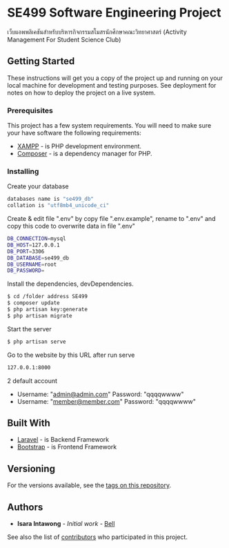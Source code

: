# SE499 Software Engineering Project

เว็บแอพพลิเคชันสำหรับบริหารกิจกรรมสโมสรนักศึกษาคณะวิทยาศาสตร์ (Activity Management For Student Science Club)

## Getting Started

These instructions will get you a copy of the project up and running on your local machine for development and testing purposes. See deployment for notes on how to deploy the project on a live system.

### Prerequisites

This project has a few system requirements. You will need to make sure your have software the following requirements:

* [XAMPP](https://www.apachefriends.org/index.html) - is PHP development environment.
* [Composer](https://getcomposer.org/) - is a dependency manager for PHP.

### Installing

Create your database

``` sh
databases name is "se499_db"
collation is "utf8mb4_unicode_ci"
```

Create & edit file ".env" by copy file ".env.example", rename to ".env" and copy this code to overwrite data in file ".env"

```sh
DB_CONNECTION=mysql
DB_HOST=127.0.0.1
DB_PORT=3306
DB_DATABASE=se499_db
DB_USERNAME=root
DB_PASSWORD=
```

Install the dependencies, devDependencies.

```sh
$ cd /folder address SE499
$ composer update
$ php artisan key:generate
$ php artisan migrate
```

Start the server

```sh
$ php artisan serve
```

Go to the website by this URL after run serve

```sh
127.0.0.1:8000
```

2 default account 
 - Username: "admin@admin.com" Password: "qqqqwwww"
 - Username: "member@member.com" Password: "qqqqwwww"
  
## Built With

* [Laravel](https://laravel.com/) - is Backend Framework
* [Bootstrap](https://getbootstrap.com/) - is Frontend Framework

## Versioning

For the versions available, see the [tags on this repository](https://github.com/isara5678/SE499/tags). 

## Authors

* **Isara Intawong** - *Initial work* - [Bell](https://github.com/isara5678)

See also the list of [contributors](https://github.com/isara5678/SE499/contributors) who participated in this project.
